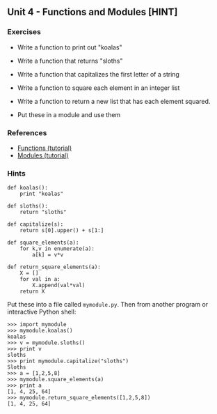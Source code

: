 Unit 4 - Functions and Modules [HINT]
---

### **Exercises**

* Write a function to print out "koalas"
* Write a function that returns "sloths"
* Write a function that capitalizes the first letter of a string
* Write a function to square each element in an integer list
* Write a function to return a new list that has each element squared.

* Put these in a module and use them

### References

* [Functions (tutorial)](https://docs.python.org/3/tutorial/controlflow.html#defining-functions)
* [Modules (tutorial)](https://docs.python.org/3/tutorial/modules.html)

### **Hints**

    def koalas():
        print "koalas"

    def sloths():
        return "sloths"

    def capitalize(s):
        return s[0].upper() + s[1:]

    def square_elements(a):
        for k,v in enumerate(a):
            a[k] = v*v

    def return_square_elements(a):
        X = []
        for val in a:
            X.append(val*val) 
        return X


Put these into a file called `mymodule.py`.  Then from another program or interactive
Python shell:

    >>> import mymodule
    >>> mymodule.koalas()
    koalas
    >>> v = mymodule.sloths()
    >>> print v
    sloths
    >>> print mymodule.capitalize("sloths")
    Sloths
    >>> a = [1,2,5,8]
    >>> mymodule.square_elements(a)
    >>> print a
    [1, 4, 25, 64]
    >>> mymodule.return_square_elements([1,2,5,8])
    [1, 4, 25, 64]


